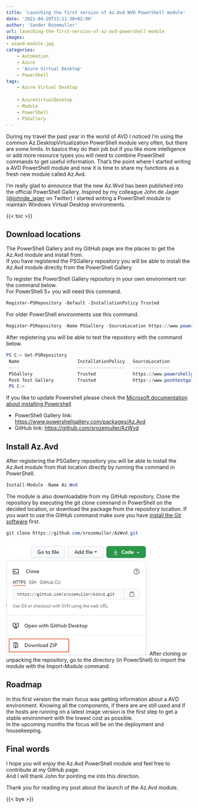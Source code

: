 ```yaml
---
title: 'Launching the first version of Az.Avd WVD PowerShell module'
date: '2021-04-29T13:21:30+02:00'
author: 'Sander Rozemuller'
url: launching-the-first-version-of-az-avd-powershell-module
images:
- azavd-module.jpg
categories:
    - Automation
    - Azure
    - 'Azure Virtual Desktop'
    - PowerShell
tags:
    - Azure Virtual Desktop
    
    - AzureVirtualDesktop
    - Module
    - PowerShell
    - PSGallery
---
```


During my travel the past year in the world of AVD I noticed I’m using the common Az.DesktopVirtualization PowerShell module very often, but there are some limits. In basics they do their job but if you like more intelligence or add more resource types you will need to combine PowerShell commands to get useful information. That’s the point where I started writing a AVD PowerShell module and now it is time to share my functions as a fresh new module called Az.Avd.

I’m really glad to announce that the new Az.Wvd has been published into the official PowerShell Gallery. Inspired by my colleague John de Jager ([@johnde\_jager](https://twitter.com/johnde_jager) on Twitter) I started writing a PowerShell module to maintain Windows Virtual Desktop environments.

{{< toc >}}

## Download locations

The PowerShell Gallery and my GitHub page are the places to get the Az.Avd module and install from.  
If you have registered the PSGallery repository you will be able to install the Az.Avd module directly from the PowerShell Gallery.

To register the PowerShell Gallery repository in your own environment run the command below.   
For PowerShell 5+ you will need this command.

```powershell
Register-PSRepository -Default -InstallationPolicy Trusted
```

For older PowerShell environments use this command.

```powershell
Register-PSRepository -Name PSGallery -SourceLocation https://www.powershellgallery.com/api/v2/ -InstallationPolicy Trusted
```

After registering you will be able to test the repostory with the command below.

```powershell
PS C:> Get-PSRepository        
 Name                      InstallationPolicy   SourceLocation
 ----                      ------------------   --------------
 PSGallery                 Trusted              https://www.powershellgallery.com/api/v2
 Posh Test Gallery         Trusted              https://www.poshtestgallery.com/api/v2/
 PS C:>
```

If you like to update Powershell please check the [Microsoft documentation about installing Powershell](https://docs.microsoft.com/en-us/powershell/scripting/install/installing-powershell?view=powershell-7.1)

- PowerShell Gallery link: <https://www.powershellgallery.com/packages/Az.Avd>
- GitHub link: <https://github.com/srozemuller/AzWvd>

## Install Az.Avd

After registering the PSGallery repository you will be able to install the Az.Avd module from that location directly by running the command in PowerShell.

```powershell
Install-Module -Name Az.Wvd
```

The module is also downloadable from my GitHub repository. Clone the repository by executing the git clone command in PowerShell on the decided location, or download the package from the repository location. If you want to use the GitHub command make sure you have [install the Git software](https://docs.github.com/en/desktop/installing-and-configuring-github-desktop/installing-github-desktop) first.

```powershell
git clone https://github.com/srozemuller/AzWvd.git
```

![image-14](image-14.png)
After cloning or unpacking the repository, go to the directory (in PowerShell) to import the module with the Import-Module command.

## Roadmap

In this first version the main focus was getting information about a AVD environment. Knowing all the components, if there are are still used and if the hosts are running on a latest image version is the first step to get a stable environment with the lowest cost as possible.   
In the upcoming months the focus will be on the deployment and housekeeping.

## Final words

I hope you will enjoy the Az.Avd PowerShell module and feel free to contribute at my GitHub page.  
And I will thank John for pointing me into this direction.   
  
Thank you for reading my post about the launch of the Az.Avd module.   

{{< bye >}}